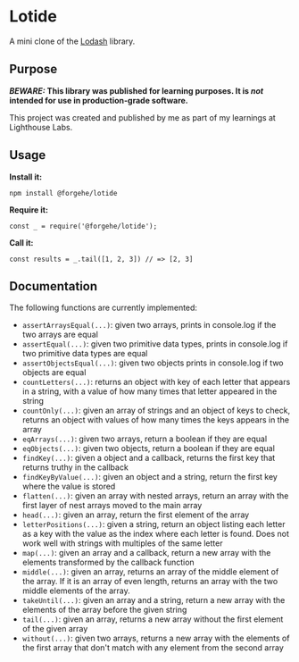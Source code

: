# Lotide

A mini clone of the [Lodash](https://lodash.com) library.

## Purpose

**_BEWARE:_ This library was published for learning purposes. It is _not_ intended for use in production-grade software.**

This project was created and published by me as part of my learnings at Lighthouse Labs. 

## Usage

**Install it:**

`npm install @forgehe/lotide`

**Require it:**

`const _ = require('@forgehe/lotide');`

**Call it:**

`const results = _.tail([1, 2, 3]) // => [2, 3]`

## Documentation

The following functions are currently implemented:
* `assertArraysEqual(...)`: given two arrays, prints in console.log if the two arrays are equal
* `assertEqual(...)`: given two primitive data types, prints in console.log if two primitive data types are equal
* `assertObjectsEqual(...)`: given two objects prints in console.log if two objects are equal
* `countLetters(...)`: returns an object with key of each letter that appears in a string, with a value of how many times that letter appeared in the string
* `countOnly(...)`: given an array of strings and an object of keys to check, returns an object with values of how many times the keys appears in the array
* `eqArrays(...)`: given two arrays, return a boolean if they are equal
* `eqObjects(...)`: given two objects, return a boolean if they are equal
* `findKey(...)`: given a object and a callback, returns the first key that returns truthy in the callback
* `findKeyByValue(...)`: given an object and a string, return the first key where the value is stored
* `flatten(...)`: given an array with nested arrays, return an array with the first layer of nest arrays moved to the main array
* `head(...)`: given an array, return the first element of the array
* `letterPositions(...)`: given a string, return an object listing each letter as a key with the value as the index where each letter is found. Does not work well with strings with multiples of the same letter
* `map(...)`: given an array and a callback, return a new array with the elements transformed by the callback function
* `middle(...)`: given an array, returns an array of the middle element of the array. If it is an array of even length, returns an array with the two middle elements of the array.
* `takeUntil(...)`: given an array and a string, return a new array with the elements of the array before the given string
* `tail(...)`: given an array, returns a new array without the first element of the given array 
* `without(...)`: given two arrays, returns a new array with the elements of the first array that don't match with any element from the second array